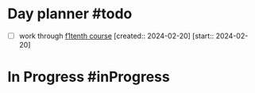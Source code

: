 # Day planner #todo 
- [ ] work through [f1tenth course](https://f1tenth.org/learn.html)  [created:: 2024-02-20]  [start:: 2024-02-20]

# In Progress #inProgress 